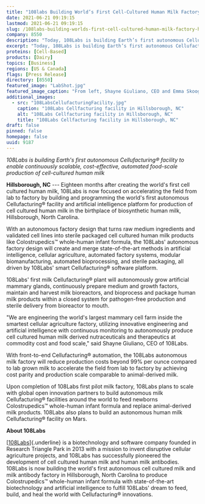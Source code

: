 ```yaml
---
title: "108labs Building World’s First Cell-Cultured Human Milk Factory in Hillsborough, NC"
date: 2021-06-21 09:19:15
lastmod: 2021-06-21 09:19:15
slug: /108labs-building-worlds-first-cell-cultured-human-milk-factory-hillsborough-nc
company: 8550
description: "Today, 108Labs is building Earth’s first autonomous Cellufacturing® facility to enable continuously scalable, cost-effective, automated food scale production of cell cultured human milk."
excerpt: "Today, 108Labs is building Earth’s first autonomous Cellufacturing® facility to enable continuously scalable, cost-effective, automated food scale production of cell cultured human milk."
proteins: [Cell-Based]
products: [Dairy]
topics: [Business]
regions: [US & Canada]
flags: [Press Release]
directory: [8550]
featured_image: "LabShot.jpg"
featured_image_caption: "From left, Shayne Giuliano, CEO and Emma Skoog, PhD, Cell Biologist. 108Labs."
additional_images:
  - src: "108LabsCellufacturingFacility.jpg"
    caption: "108Labs Cellfacturing facility in Hillsborough, NC"
    alt: "108Labs Cellfacturing facility in Hillsborough, NC"
    title: "108Labs Cellfacturing facility in Hillsborough, NC"
draft: false
pinned: false
homepage: false
uuid: 9187
---
```

*108Labs is building Earth's first autonomous Cellufacturing® facility
to enable continuously scalable, cost-effective, automated food-scale
production of cell-cultured human milk*

**Hillsborough, NC** --- Eighteen months after creating the world's
first cell cultured human milk, 108Labs is now focused on accelerating
the field from lab to factory by building and programming the world's
first autonomous Cellufacturing® facility and artificial intelligence
platform for production of cell cultured human milk in the birthplace of
biosynthetic human milk, Hillsborough, North Carolina.

With an autonomous factory design that turns raw medium ingredients and
validated cell lines into sterile packaged cell cultured human milk
products like Colostrupedics™ whole-human infant formula, the 108Labs'
autonomous factory design will create and merge state-of-the-art methods
in artificial intelligence, cellular agriculture, automated factory
systems, modular biomanufacturing, automated bioprocessing, and sterile
packaging, all driven by 108Labs' smart Cellufacturing®
software platform.

108Labs' first milk Cellufacturing® plant will autonomously grow
artificial mammary glands, continuously prepare medium and growth
factors, maintain and harvest milk bioreactors, and bioprocess and
package human milk products within a closed system for pathogen-free
production and sterile delivery from bioreactor to mouth.

"We are engineering the world's largest mammary cell farm inside the
smartest cellular agriculture factory, utilizing innovative engineering
and artificial intelligence with continuous monitoring to autonomously
produce cell cultured human milk derived nutraceuticals and therapeutics
at commodity cost and food scale," said Shayne Giuliano, CEO of 108Labs.

With front-to-end Cellufacturing® automation, the 108Labs autonomous
milk factory will reduce production costs beyond 99% per ounce compared
to lab grown milk to accelerate the field from lab to factory by
achieving cost parity and production scale comparable to
animal-derived milk.

Upon completion of 108Labs first pilot milk factory, 108Labs plans to
scale with global open innovation partners to build autonomous milk
Cellufacturing® facilities around the world to feed newborns
Colostrupedics™ whole-human infant formula and replace animal-derived
milk products. 108Labs also plans to build an autonomous human milk
Cellufacturing® facility on Mars.

**About 108Labs**

[[108Labs](http://108labs.net)]{.underline} is a biotechnology and
software company founded in Research Triangle Park in 2013 with a
mission to invent disruptive cellular agriculture projects, and 108Labs
has successfully pioneered the development of cell cultured human milk
and human milk antibodies. 108Labs is now building the world's first
autonomous cell cultured milk and milk antibody factory in Hillsborough,
North Carolina to produce Colostrupedics™ whole-human infant formula
with state-of-the-art biotechnology and artificial intelligence to
fulfill 108Labs' dream to feed, build, and heal the world with
Cellufacturing® innovations.
